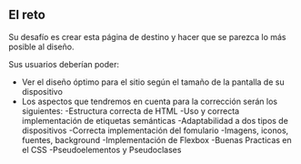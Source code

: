 ## El reto

Su desafío es crear esta página de destino y hacer que se parezca lo más posible al diseño.

Sus usuarios deberían poder:

- Ver el diseño óptimo para el sitio según el tamaño de la pantalla de su dispositivo
- Los aspectos que tendremos en cuenta para la corrección serán los siguientes:
         -Estructura correcta de HTML
         -Uso y correcta implementación de etiquetas semánticas
         -Adaptabilidad a dos tipos de dispositivos
         -Correcta implementación del fomulario
         -Imagens, iconos, fuentes, background
         -Implementación de Flexbox
         -Buenas Practicas en el CSS
         -Pseudoelementos y Pseudoclases 


